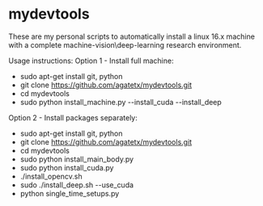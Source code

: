 # mydevtools

These are my personal scripts to automatically install a linux 16.x machine with a complete machine-vision\deep-learning research environment. 

Usage instructions:
Option 1 - Install full machine:
- sudo apt-get install git, python
- git clone https://github.com/agatetx/mydevtools.git
- cd mydevtools
- sudo python install_machine.py --install_cuda --install_deep

Option 2 - Install packages separately:
- sudo apt-get install git, python
- git clone https://github.com/agatetx/mydevtools.git
- cd mydevtools
- sudo python install_main_body.py
- sudo python install_cuda.py
- ./install_opencv.sh
- sudo ./install_deep.sh --use_cuda
- python single_time_setups.py
